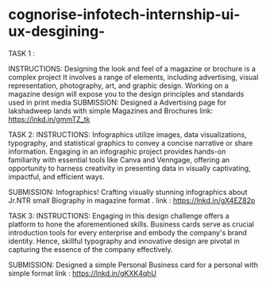 # cognorise-infotech-internship-ui-ux-desgining- 

TASK 1 : 

INSTRUCTIONS:
Designing the look and feel of a magazine or brochure is a complex project
It involves a range of elements, including advertising, visual representation,
photography, art, and graphic design. Working on a magazine design will expose
you to the design principles and standards used in print media
SUBMISSION:
Designed a Advertising page for lakshadweep lands with simple Magazines and Brochures
link: https://lnkd.in/gmmTZ_tk


TASK 2: 
INSTRUCTIONS:
Infographics utilize images, data visualizations, typography, and statistical graphics
to convey a concise narrative or share information.
Engaging in an infographic project provides hands-on familiarity with essential
tools like Canva and Venngage, offering an opportunity to harness creativity in
presenting data in visually captivating, impactful, and efficient ways.

SUBMISSION:
Infographics! Crafting visually stunning infographics about Jr.NTR small Biography in magazine format .
link : https://lnkd.in/gX4EZ82p


TASK 3:
INSTRUCTIONS:
Engaging in this design challenge offers a platform to hone the aforementioned
skills. Business cards serve as crucial introduction tools for every enterprise and
embody the company's brand identity.
Hence, skillful typography and innovative design are pivotal in capturing the
essence of the company effectively.

SUBMISSION:
Designed a simple Personal Business card for a personal with simple format
link : https://lnkd.in/gKXK4qhU
